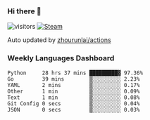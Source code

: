 ### Hi there 👋

![visitors](https://visitor-badge.glitch.me/badge?page_id=zhourunlai)
[![Steam](https://img.shields.io/badge/dynamic/json?label=Steam&query=%24.data.totalSubs&url=https%3A%2F%2Fapi.spencerwoo.com%2Fsubstats%2F%3Fsource%3DsteamGames%26queryKey%3D76561198285156854&suffix=%20Games&logo=steam&labelColor=134375&color=0b1a37&longCache=true)](http://steamcommunity.com/profiles/76561198285156854)

Auto updated by <a href="https://github.com/zhourunlai/zhourunlai/actions" target="_blank">zhourunlai/actions</a>

### Weekly Languages Dashboard

<!--PART:wakatime-->
```text
Python     28 hrs 37 mins █████████▓ 97.36%
Go         39 mins        ▒░░░░░░░░░ 2.23%
YAML       2 mins         ▒░░░░░░░░░ 0.17%
Other      1 min          ▒░░░░░░░░░ 0.09%
Text       1 min          ▒░░░░░░░░░ 0.08%
Git Config 0 secs         ▒░░░░░░░░░ 0.04%
JSON       0 secs         ▒░░░░░░░░░ 0.03%
```
<!--PART:wakatime-->
